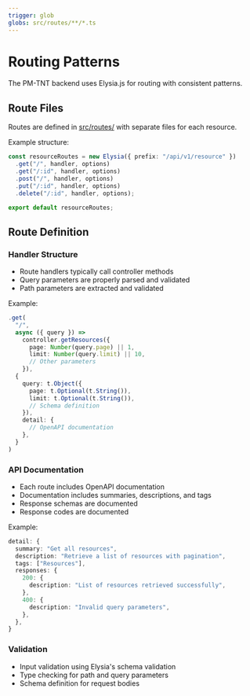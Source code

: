 ```yaml
---
trigger: glob
globs: src/routes/**/*.ts
---
```


# Routing Patterns

The PM-TNT backend uses Elysia.js for routing with consistent patterns.

## Route Files

Routes are defined in [src/routes/](mdc:pm-tnt-backend/src/routes) with separate files for each resource.

Example structure:

```typescript
const resourceRoutes = new Elysia({ prefix: "/api/v1/resource" })
  .get("/", handler, options)
  .get("/:id", handler, options)
  .post("/", handler, options)
  .put("/:id", handler, options)
  .delete("/:id", handler, options);

export default resourceRoutes;
```

## Route Definition

### Handler Structure

- Route handlers typically call controller methods
- Query parameters are properly parsed and validated
- Path parameters are extracted and validated

Example:

```typescript
.get(
  "/",
  async ({ query }) =>
    controller.getResources({
      page: Number(query.page) || 1,
      limit: Number(query.limit) || 10,
      // Other parameters
    }),
  {
    query: t.Object({
      page: t.Optional(t.String()),
      limit: t.Optional(t.String()),
      // Schema definition
    }),
    detail: {
      // OpenAPI documentation
    },
  }
)
```

### API Documentation

- Each route includes OpenAPI documentation
- Documentation includes summaries, descriptions, and tags
- Response schemas are documented
- Response codes are documented

Example:

```typescript
detail: {
  summary: "Get all resources",
  description: "Retrieve a list of resources with pagination",
  tags: ["Resources"],
  responses: {
    200: {
      description: "List of resources retrieved successfully",
    },
    400: {
      description: "Invalid query parameters",
    },
  },
}
```

### Validation

- Input validation using Elysia's schema validation
- Type checking for path and query parameters
- Schema definition for request bodies
